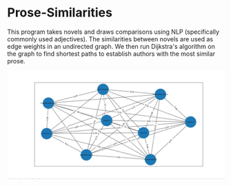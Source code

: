 # Prose-Similarities
This program takes novels and draws comparisons using NLP (specifically commonly used adjectives). The similarities between novels are used as edge weights in an undirected graph. We then run Dijkstra's algorithm on the graph to find shortest paths to establish authors with the most similar prose.


![Cat](UndirectedGraph.png)
